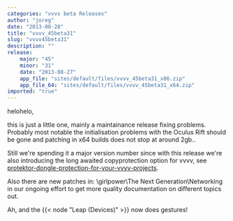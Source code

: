 ```yaml
---
categories: "vvvv beta Releases"
author: "joreg"
date: "2013-08-28"
title: "vvvv_45beta31"
slug: "vvvv45beta31"
description: ""
release: 
    major: "45"
    minor: "31"
    date: "2013-08-27"
    app_file: "sites/default/files/vvvv_45beta31_x86.zip"
    app_file_64: "sites/default/files/vvvv_45beta31_x64.zip"
imported: "true"
---
```



helohelo,

this is just a little one, mainly a maintainance release fixing problems. Probably most notable the initialisation problems with the Oculus Rift should be gone and patching in x64 builds does not stop at around 2gb..

Still we're spending it a major version number since with this release we're also introducing the long awaited copyprotection option for vvvv, see [protektor-dongle-protection-for-your-vvvv-projects](/blog/2013/protektor-dongle-protection-for-your-vvvv-projects).

Also there are new patches in:
 \girlpower\The Next Generation\Networking
in our ongoing effort to get more quality documentation on different topics out.

Ah, and the {{< node "Leap (Devices)" >}} now does gestures!

